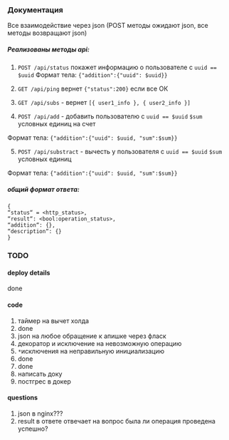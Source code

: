 ### Документация

Все взаимодействие через json (POST методы ожидают json, все методы возвращают json)

##### Реализованы методы api:

1. `POST /api/status` покажет информацию о пользователе с `uuid == $uuid`
Формат тела:
`{"addition":{"uuid": $uuid}}`

2. `GET /api/ping` вернет `{"status":200}` если все ОК

3. `GET /api/subs` - вернет `[{ user1_info }, { user2_info }]`

4. `POST /api/add` - добавить пользователю с `uuid == $uuid` `$sum` условных единиц на счет

Формат тела:
`{"addition":{"uuid": $uuid, "sum":$sum}}`

5. `POST /api/substract` - вычесть у пользователя с `uuid == $uuid` `$sum` условных единиц

Формат тела:
`{"addition":{"uuid": $uuid, "sum":$sum}}`

##### общий формат ответа:

```
{
“status“ = <http_status>,
“result“: <bool:operation_status>,
“addition“: {},
“description“: {}
}
```

### TODO
#### deploy details
done
#### code
1. таймер на вычет холда
2. done
3. json на любое обращение к апишке через фласк
4. декоратор и исключение на невозможную операцию
5. `*`исключения на неправильную инициализацию
6. done
7. done
8. написать доку
9. постгрес в докер

#### questions
1. json в nginx???
2. result в ответе отвечает на вопрос была ли операция проведена успешно?
